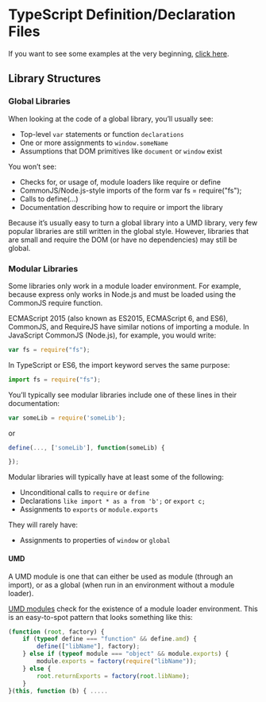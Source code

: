 
# TypeScript Definition/Declaration Files 

If you want to see some examples at the very beginning, [click here](http://www.typescriptlang.org/docs/handbook/declaration-files/templates.html).  

## Library Structures 

### Global Libraries

When looking at the code of a global library, you’ll usually see:

- Top-level `var` statements or function `declarations`
- One or more assignments to `window.someName`
- Assumptions that DOM primitives like `document` or `window` exist

You won’t see:

- Checks for, or usage of, module loaders like require or define
- CommonJS/Node.js-style imports of the form var fs = require("fs");
- Calls to define(...)
- Documentation describing how to require or import the library

Because it’s usually easy to turn a global library into a UMD library, very few popular libraries are still written in the global style. However, libraries that are small and require the DOM (or have no dependencies) may still be global.

### Modular Libraries 

Some libraries only work in a module loader environment. For example, because express only works in Node.js and must be loaded using the CommonJS require function.

ECMAScript 2015 (also known as ES2015, ECMAScript 6, and ES6), CommonJS, and RequireJS have similar notions of importing a module. In JavaScript CommonJS (Node.js), for example, you would write:

```javascript
var fs = require("fs");
```

In TypeScript or ES6, the import keyword serves the same purpose:

```javascript
import fs = require("fs");
```

You’ll typically see modular libraries include one of these lines in their documentation:

```javascript
var someLib = require('someLib');
```

or 

```javascript
define(..., ['someLib'], function(someLib) {

});
```

Modular libraries will typically have at least some of the following:

- Unconditional calls to `require` or `define`
- Declarations `like import * as a from 'b';` or `export c;`
- Assignments to `exports` or `module.exports`

They will rarely have:

- Assignments to properties of `window` or `global`

#### UMD

A UMD module is one that can either be used as module (through an import), or as a global (when run in an environment without a module loader).

[UMD modules](https://github.com/umdjs/umd) check for the existence of a module loader environment. This is an easy-to-spot pattern that looks something like this:

```javascript
(function (root, factory) {
    if (typeof define === "function" && define.amd) {
        define(["libName"], factory);
    } else if (typeof module === "object" && module.exports) {
        module.exports = factory(require("libName"));
    } else {
        root.returnExports = factory(root.libName);
    }
}(this, function (b) { .....
```
